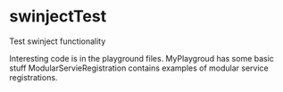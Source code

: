 # swinjectTest
Test swinject functionality

Interesting code is in the playground files. 
MyPlaygroud has some basic stuff
ModularServieRegistration contains examples of modular service registrations.

